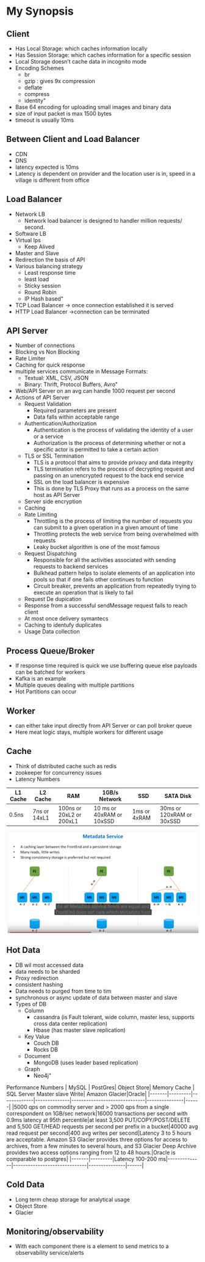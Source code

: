 # My Synopsis


## Client
* Has Local Storage: which caches information locally
* Has Session Storage: which caches information for a specific session
* Local Storage doesn’t cache data in incognito mode
* Encoding Schemes
  * br
  * gzip : gives 9x compression
  * deflate
  * compress
  * identity"
* Base 64 encoding for uploading small images and binary data
* size of input packet is max 1500 bytes
* timeout is usually 10ms

## Between Client and Load Balancer

* CDN
* DNS
* latency expected is 10ms
* Latency is dependent on provider and the location user is in, speed in a village is different from office

## Load Balancer
* Network LB
  * Network load balancer is designed to handler million requests/ second.
* Software LB
* Virtual Ips
  * Keep Alived
* Master and Slave
* Redirection the basis of API
* Various balancing strategy
  * Least response time
  * least load
  * Sticky session
  * Round Robin
  * IP Hash based"
* TCP Load Balancer -> once connection established it is served
* HTTP Load Balancer ->connection can be terminated

## API Server
* Number of connections
* Blocking vs Non Blocking
* Rate Limiter
* Caching for quick response
* multiple services communicate in Message Formats:
  * Textual: XML, CSV, JSON
  * Binary: Thrift, Protocol Buffers, Avro"
* Web/API Server on an avg can handle 1000 request per second
* Actions of API Server
  * Request Validation
    * Required parameters are present
    * Data falls within acceptable range
  * Authentication/Authorization
    * Authentication is the process of validating the identity of a user or a service
    * Authorization is the process of determining whether or not a specific actor is permitted to take a certain action
  * TLS or SSL Termination
    * TLS is a protocol that aims to provide privacy and data integrity
    * TLS termination refers to the process of decrypting request and passing on an unencrypted request to the back end service
    * SSL on the load balancer is expensive
    * This is done by TLS Proxy that runs as a process on the same host as API Server
  * Server side encryption
  * Caching
  * Rate Limiting
    * Throttling is the process of limiting the number of requests you can submit to a given operation in a given amount of time
    * Throttling protects the web service from being overwhelmed with requests
    * Leaky bucket algorithm is one of the most famous
  * Request Dispatching
    * Responsible for all the activities associated with sending requests to backend services 
    * Bulkhead pattern helps to isolate elements of an application into pools so that if one fails other continues to function
    * Circuit breaker, prevents an application from repeatedly trying to execute an operation that is likely to fail
  * Request De dupication
  * Response from a successful sendMessage request fails to reach client
  * At most once delivery symantecs
  * Caching to identufy duplicates
  * Usage Data collection

## Process Queue/Broker
* If response time required is quick we use buffering queue else payloads can be batched for workers
* Kafka is an example
* Multiple queues dealing with multiple partitions
* Hot Partitions can occur

## Worker
* can either take input directly from API Server or can poll broker queue
* Here meat logic stays, multiple workers for different usage

## Cache
* Think of distributed cache such as redis
* zookeeper for concurrency issues
* Latency Numbers

| L1 Cache | L2 Cache    | RAM                    | 1GB/s Network           | SSD         | SATA Disk               |
|----------|-------------|------------------------|-------------------------|-------------|-------------------------|
| 0.5ns    | 7ns or 14xL1|100ns or 20xL2 or 200xL1|10 ms or 40xRAM or 10xSSD| 1ms or 4xRAM|30ms or 120xRAM or 30xSSD|

![Meta Data Server](https://github.com/deepti0905/MyNotesSysDesign/blob/master/MetaData.PNG)
## Hot Data
* DB wil most accessed data
* data needs to be sharded
* Proxy redirection
* consistent hashing
* Data needs to purged from time to tim
* synchronous or async update of data between master and slave
* Types of DB
  * Column
    * cassandra (is Fault tolerant, wide column, master less, supports cross data center replication)
    * Hbase (has master slave replication)
  * Key Value
    * Couch DB
    * Rocks DB
  * Document
    * MongoDB (uses leader based replication)
  * Graph
    * Neo4j"

Performance Numbers
| MySQL | PostGres| Object Store| Memory Cache | SQL Server Master slave Write| Amazon Glacier|Oracle|
|-------|---------|-------------|--------------|------------------------------|---------------|------|
|5000 qps on commodity server and > 2000 qps from a single correspondent on 1GB/sec network|16000 transactions per second with  0.9ms latency at 95th percentile|at least 3,500 PUT/COPY/POST/DELETE and 5,500 GET/HEAD requests per second per prefix in a bucket|40000 avg read request per second|400 avg writes per second|Latency 3 to 5 hours are acceptable. Amazon S3 Glacier provides three options for access to archives, from a few minutes to several hours, and S3 Glacier Deep Archive provides two access options ranging from 12 to 48 hours.|Oracle is comparable to postgres|
|-------|---------|Latency 100-200 ms|--------------|------------------------------|---------------|------|


## Cold Data
* Long term cheap storage for analytical usage
* Object Store
* Glacier


## Monitoring/observability
* With each component there is a element to send metrics to a observability service/alerts
